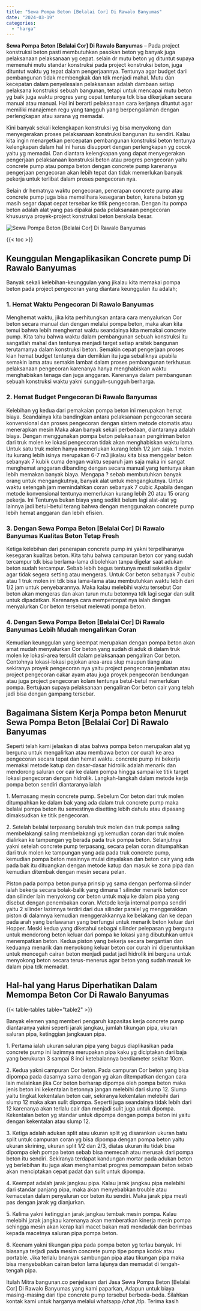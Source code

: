 ```yaml
---
title: "Sewa Pompa Beton [Belalai Cor] Di Rawalo Banyumas"
date: "2024-03-19"
categories: 
  - "harga"
---
```


**Sewa Pompa Beton \[Belalai Cor\] Di Rawalo Banyumas** – Pada project konstruksi beton pasti membutuhkan pasokan beton yg banyak juga pelaksanaan pelaksanaan yg cepat. selain dr mutu beton yg dituntut supaya memenuhi mutu standar konstruksi pada project konstruksi beton, juga dituntut waktu yg tepat dalam pengerjaannya. Tentunya agar budget dari pembangunan tidak membengkak dan tdk menjadi mahal. Mutu dan kecepatan dalam penyelesaian pelaksanaan adalah dambaan setiap pelaksana konstruksi sebuah bangunan, tetapi untuk mencapai mutu beton yg baik juga waktu progres yang cepat tentunya tdk bisa dikerjakan secara manual atau manual. Hal ini berarti pelaksanaan cara kerjanya dituntut agar memiliki manajemen regu yang tangguh yang berpengalaman dengan perlengkapan atau sarana yg memadai.

Kini banyak sekali kelengkapan konstruksi yg bisa menyokong dan menyegerakan proses pelaksanaan konstruksi bangunan itu sendiri. Kalau kita ingin menargetkan percepatan pembangunan konstruksi beton tentunya kelengkapan dalam hal ini harus disupport dengan perlengkapan yg cocok yaitu yg memadai. Dan diantara kelengkapan yang dapat menyegerakan pengerjaan pelaksanaan konstruksi beton atau progres pengecoran yaitu concrete pump atau pompa beton dengan concrete pump karenanya pengerjaan pengecoran akan lebih tepat dan tidak memerlukan banyak pekerja untuk terlibat dalam proses pengecoran nya.

Selain dr hematnya waktu pengecoran, penerapan concrete pump atau concrete pump juga bisa memelihara kesegaran beton, karena beton yg masih segar dapat cepat tersebar ke titik pengecoran. Dengan itu pompa beton adalah alat yang pas dipakai pada pelaksanaan pengecoran khususnya proyek-project konstruksi beton berskala besar.

![Sewa Pompa Beton [Belalai Cor] Di Rawalo Banyumas](/images/sewa-concrete-pump-19.png)

{{< toc >}}

## Keunggulan Mengaplikasikan Concrete pump Di Rawalo Banyumas

Banyak sekali kelebihan-keunggulan yang jikalau kita memakai pompa beton pada project pengecoran yang diantara keunggulan itu adalah;

### 1\. Hemat Waktu Pengecoran Di Rawalo Banyumas

Menghemat waktu, jika kita perhitungkan antara cara menyalurkan Cor beton secara manual dan dengan melalui pompa beton, maka akan kita temui bahwa lebih menghemat waktu seandainya kita memakai concrete pump. Kita tahu bahwa waktu dalam pembangunan sebuah konstruksi itu sangatlah mahal dan tentunya menjadi target setiap arsitek bangunan terutamanya dalam konstruksi beton. Semakin cepat pengerjaan proses kian hemat budget tentunya dan demikian itu juga sebaliknya apabila semakin lama atau semakin lambat dalam proses pembangunan terkhusus pelaksanaan pengecoran karenanya hanya menghabiskan waktu menghabiskan tenaga dan juga anggaran. Karenanya dalam pembangunan sebuah konstruksi waktu yakni sungguh-sungguh berharga.

### 2\. Hemat Budget Pengecoran Di Rawalo Banyumas

Kelebihan yg kedua dari pemakaian pompa beton ini merupakan hemat biaya. Seandainya kita bandingkan antara pelaksanaan pengecoran secara konvensional dan proses pengecoran dengan sistem metode otomatis atau menerapkan mesin Maka akan banyak sekali perbedaan, diantaranya adalah biaya. Dengan menggunakan pompa beton pelaksanaan pengiriman beton dari truk molen ke lokasi pengecoran tidak akan menghabiskan waktu lama. Untuk satu truk molen hanya memerlukan kurang lebih 1/2 jam saja. 1 molen itu kurang lebih isinya merupakan 6-7 m3 jikalau kita bisa menggelar beton sebanyak 7 kubik cuma dengan waktu separuh jam saja maka ini sangat menghemat anggaran dibanding dengan secara manual yang tentunya akan lebih memakan banyak biaya. Mengapa ? sebab membutuhkan banyak orang untuk mengangkutnya, banyak alat untuk mengangkutnya. Untuk waktu setengah jam memindahkan coran sebanyak 7 cubic Apabila dengan metode konvensional tentunya memerlukan kurang lebih 20 atau 15 orang pekerja. Ini Tentunya bukan biaya yang sedikit belum lagi alat-alat yg lainnya jadi betul-betul terang bahwa dengan menggunakan concrete pump lebih hemat anggaran dan lebih efisien.

### 3\. Dengan Sewa Pompa Beton \[Belalai Cor\] Di Rawalo Banyumas Kualitas Beton Tetap Fresh

Ketiga kelebihan dari penerapan concrete pump ini yakni terpeliharanya kesegaran kualitas beton. Kita tahu bahwa campuran beton cor yang sudah tercampur tdk bisa berlama-lama dibolehkan tanpa digelar saat adukan beton sudah tercampur. Sebab lebih bagus tentunya mesti seketika digelar agar tidak segera setting atau mengeras. Untuk Cor beton sebanyak 7 cubic atau 1 truk molen ini tdk bisa lama-lama atau membutuhkan waktu lebih dari 1/2 jam untuk penyebarannya. Maka kalau melebihi waktu tersebut Cor beton akan mengeras dan akan turun mutu betonnya tdk lagi segar dan sulit untuk dipadatkan. Karenanya cara mempercepat nya ialah dengan menyalurkan Cor beton tersebut melewati pompa beton.

### 4\. Dengan Sewa Pompa Beton \[Belalai Cor\] Di Rawalo Banyumas Lebih Mudah mengalirkan Coran

Kemudian keunggulan yang keempat merupakan dengan pompa beton akan amat mudah menyalurkan Cor beton yang sudah di aduk di dalam truk molen ke lokasi-area tersulit dalam pelaksanaan pengaliran Cor beton. Contohnya lokasi-lokasi pojokan area-area slup maupun tiang atau sekiranya proyek pengecoran nya yaitu project pengecoran jembatan atau project pengecoran cakar ayam atau juga proyek pengecoran bendungan atau juga project pengecoran kolam tentunya betul-betul memerlukan pompa. Bertujuan supaya pelaksanaan pengaliran Cor beton cair yang telah jadi bisa dengan gampang tersebar.

## Bagaimana Sistem Kerja Pompa beton Menurut Sewa Pompa Beton \[Belalai Cor\] Di Rawalo Banyumas

Seperti telah kami jelaskan di atas bahwa pompa beton merupakan alat yg berguna untuk mengalirkan atau membawa beton cor curah ke area pengecoran secara tepat dan hemat waktu. concrete pump ini bekerja memakai metode katup dan dasar-dasar hidrolik adalah menarik dan mendorong saluran cor cair ke dalam pompa hingga sampai ke titik target lokasi pengecoran dengan hidrolik. Langkah-langkah dalam metode kerja pompa beton sendiri diantaranya ialah

1\. Memasang mesin concrete pump. Sebelum Cor beton dari truk molen ditumpahkan ke dalam bak yang ada dalam truk concrete pump maka belalai pompa beton itu semestinya disetting lebih dahulu atau dipasang dimaksudkan ke titik pengecoran.

2\. Setelah belalai terpasang barulah truk molen dan truk pompa saling membelakangi saling membelakangi yg kemudian coran dari truk molen dialirkan ke tampungan yg berada pada truk pompa beton. Selanjutnya yakni setelah concrete pump terpasang, secara pelan coran ditumpahkan dari truk molen ke tampungan yang ada pada truk concrete pump, kemudian pompa beton mesinnya mulai dinyalakan dan beton cair yang ada pada bak itu dituangkan dengan metode katup dan masuk ke zona pipa dan kemudian ditembak dengan mesin secara pelan.

Piston pada pompa beton punya prinsip yg sama dengan performa silinder ialah bekerja secara bolak-balik yang dimana 1 silinder menarik beton cor dan silinder lain menyokong cor beton untuk maju ke dalam pipa yang disebut dengan penembakan coran. Metode kerja internal pompa sendiri yaitu 2 silinder lazimnya terdiri dari dua silinder paralel yg menggerakkan piston di dalamnya kemudian menggerakkannya ke belakang dan ke depan pada arah yang berlawanan yang berfungsi untuk menarik beton keluar dari Hopper. Meski kedua yang diketahui sebagai silinder pelepasan yg berguna untuk mendorong beton keluar dari pompa ke lokasi yang dibutuhkan untuk menempatkan beton. Kedua piston yang bekerja secara bergantian dan keduanya menarik dan menyokong keluar beton cor curah ini diperuntukkan untuk mencegah cairan beton menjadi padat jadi hidrolik ini berguna untuk menyokong beton secara terus-menerus agar beton yang sudah masuk ke dalam pipa tdk memadat.

## Hal-hal yang Harus Diperhatikan Dalam Memompa Beton Cor Di Rawalo Banyumas

{{< table-tables table="table2" >}}

Banyak elemen yang memberi pengaruh kapasitas kerja concrete pump diantaranya yakni seperti jarak jangkau, jumlah tikungan pipa, ukuran saluran pipa, ketinggian jangkauan pipa.

1\. Pertama ialah ukuran saluran pipa yang bagus diaplikasikan pada concrete pump ini lazimnya merupakan pipa kaku yg diciptakan dari baja yang berukuran 3 sampai 8 inci ketebalannya berdiameter sekitar 10cm.

2\. Kedua yakni campuran Cor beton. Pada campuran Cor beton yang bisa dipompa pada dasarnya sama dengan yg akan ditempatkan dengan cara lain melainkan jika Cor beton berharap dipompa oleh pompa beton maka jenis beton ini kekentalan betonnya jangan melebihi dari slump 12. Slump yaitu tingkat kekentalan beton cair, sekiranya kekentalan melebihi dari slump 12 maka akan sulit dipompa. Seperti juga seandainya tidak lebih dari 12 karenanya akan terlalu cair dan menjadi sulit juga untuk dipompa. Kekentalan beton yg standar untuk dipompa dengan pompa beton ini yaitu dengan kekentalan atau slump 12.

3\. Ketiga adalah adukan split atau ukuran split yg disarankan ukuran batu split untuk campuran coran yg bisa dipompa dengan pompa beton yaitu ukuran skrining, ukuran split 1/2 dan 2/3, diatas ukuran itu tidak bisa dipompa oleh pompa beton sebab bisa memecah atau merusak dari pompa beton itu sendiri. Sekiranya terdapat kandungan mortar pada adukan beton yg berlebihan itu juga akan menghambat progres pemompaan beton sebab akan menciptakan cepat padat dan sulit untuk dipompa.

4\. Keempat adalah jarak jangkau pipa. Kalau jarak jangkau pipa melebihi dari standar panjang pipa, maka akan menyebabkan trouble atau kemacetan dalam penyaluran cor beton itu sendiri. Maka jarak pipa mesti pas dengan jarak yg dianjurkan.

5\. Kelima yakni ketinggian jarak jangkau tembak mesin pompa. Kalau melebihi jarak jangkau karenanya akan memberatkan kinerja mesin pompa sehingga mesin akan kerap kali macet bakan mati mendadak dan berimbas kepada macetnya saluran pipa pompa beton.

6\. Keenam yakni tikungan pipa pada pompa beton yg terlau banyak. Ini biasanya terjadi pada mesim concrete pump tipe pompa kodok atau portable. Jika terlalu bnanyak sambungan pipa atau tikungan pipa maka bisa menyebabkan cairan beton lama lajunya dan memadat di tengah-tengah pipa.

Itulah Mitra bangunan.co penjelasan dari Jasa Sewa Pompa Beton \[Belalai Cor\] Di Rawalo Banyumas yang kami paparkan, Adapun untuk biaya masing-masing dari tipe concrete pump tersebut berbeda-beda. Silahkan kontak kami untuk harganya melalui whatsapp /chat /tlp. Terima kasih
